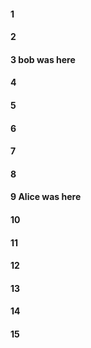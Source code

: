 #### 1
#### 2

#### 3 bob was here

#### 4
#### 5
#### 6
#### 7
#### 8
#### 9 Alice was here
#### 10
#### 11
#### 12
#### 13
#### 14
#### 15
